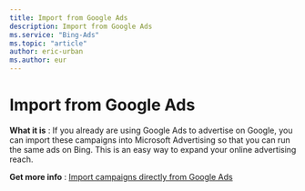 ```yaml
---
title: Import from Google Ads
description: Import from Google Ads
ms.service: "Bing-Ads"
ms.topic: "article"
author: eric-urban
ms.author: eur
---
```


# Import from Google Ads

**What it is** : If you already are using Google Ads to advertise on Google, you can import these campaigns into Microsoft Advertising so that you can run the same ads on Bing. This is an easy way to expand your online advertising reach.

**Get more info** : [Import campaigns directly from Google Ads](../hlp_BA_PROC_ImportCampaign.md)


